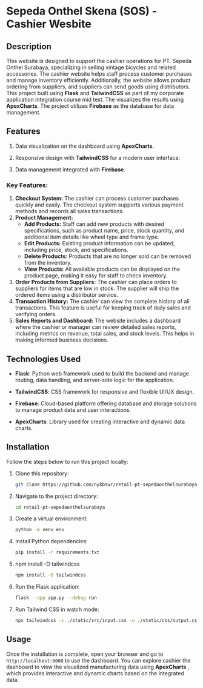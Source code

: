 # Sepeda Onthel Skena (SOS) - Cashier Wesbite

## Description

This website is designed to support the cashier operations for PT. Sepeda Onthel Surabaya, specializing in selling vintage bicycles and related accessories. The cashier website helps staff process customer purchases and manage inventory efficiently. Additionally, the website allows product ordering from suppliers, and suppliers can send goods using distributors. This project built using **Flask** and **TailwindCSS** as part of my corporate application integration course mid test. The visualizes the results using **ApexCharts**. The project utilizes **Firebase** as the database for data management.

## Features

1. Data visualization on the dashboard using **ApexCharts**.

2. Responsive design with **TailwindCSS** for a modern user interface.

3. Data management integrated with **Firebase**.

### Key Features:

1. **Checkout System:**
   The cashier can process customer purchases quickly and easily. The checkout system supports various payment methods and records all sales transactions.
2. **Product Management:**
   * **Add Products:** Staff can add new products with desired specifications, such as product name, price, stock quantity, and additional item details like wheel type and frame type.
   * **Edit Products:** Existing product information can be updated, including price, stock, and specifications.
   * **Delete Products:** Products that are no longer sold can be removed from the inventory.
   * **View Products:** All available products can be displayed on the product page, making it easy for staff to check inventory.
3. **Order Products from Suppliers:**
   The cashier can place orders to suppliers for items that are low in stock. The supplier will ship the ordered items using a distributor service.
4. **Transaction History:**
   The cashier can view the complete history of all transactions. This feature is useful for keeping track of daily sales and verifying orders.
5. **Sales Reports and Dashboard:**
   The website includes a dashboard where the cashier or manager can review detailed sales reports, including metrics on revenue, total sales, and stock levels. This helps in making informed business decisions.

## Technologies Used

- **Flask**: Python web framework used to build the backend and manage routing, data handling, and server-side logic for the application.

- **TailwindCSS**: CSS framework for responsive and flexible UI/UX design.

- **Firebase**: Cloud-based platform offering database and storage solutions to manage product data and user interactions.

- **ApexCharts**: Library used for creating interactive and dynamic data charts.

## Installation

Follow the steps below to run this project locally:

1. Clone this repository:

   ```bash
   git clone https://github.com/nykbswr/retail-pt-sepedaonthelsurabaya.git
   ```
2. Navigate to the project directory:

   ```bash
   cd retail-pt-sepedaonthelsurabaya
   ```
3. Create a virtual environment:

   ```bash
   python -m venv env
   ```
4. Install Python dependencies:

   ```bash
   pip install -r requirements.txt
   ```
5. npm install -D tailwindcss

   ```bash
   npm install -D tailwindcss
   ```
6. Run the Flask application:

   ```bash
   flask --app app.py --debug run
   ```
7. Run Tailwind CSS in watch mode:

   ```bash
   npx tailwindcss -i ./static/src/input.css -o ./static/css/output.css --watch
   ```

## Usage

Once the installation is complete, open your browser and go to `http://localhost:8000` to use the dashboard. You can explore cashier the dashboard to view the visualized manufacturing data using  **ApexCharts** , which provides interactive and dynamic charts based on the integrated data.
